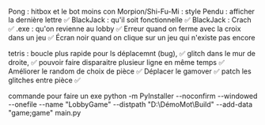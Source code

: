 Pong : hitbox et le bot moins con
Morpion/Shi-Fu-Mi : style
Pendu : afficher la dernière lettre ✅
BlackJack : qu'il soit fonctionnelle  ✅
BlackJack : Crach ✅
.exe : qu'on revienne au lobby ✅
Erreur quand on ferme avec la croix dans un jeu ✅
Écran noir quand on clique sur un jeu qui n'existe pas encore
 
tetris :
    boucle plus rapide pour ls déplacemnt (bug), ✅
    glitch dans le mur de droite, ✅
    pouvoir faire disparaitre plusieur ligne en même temps ✅
    Améliorer le random de choix de pièce ✅
    Déplacer le gamover ✅
    patch les glitches entre pièce ✅
 
commande pour faire un exe
python -m PyInstaller --noconfirm --windowed --onefile --name "LobbyGame" --distpath "D:\DémoMot\Build" --add-data "game;game" main.py